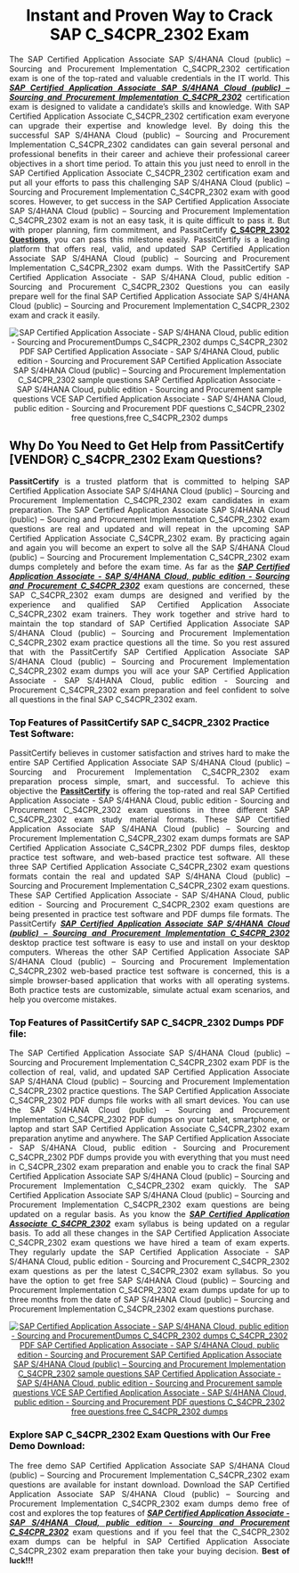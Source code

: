 <h1 style="text-align: center;"><strong><span style="display:block; color:Black; #AED6F1; ">Instant and Proven Way to Crack SAP C_S4CPR_2302 Exam </span></strong></h1>

<p style="text-align: justify;">The SAP Certified Application Associate SAP S/4HANA Cloud (public) – Sourcing and Procurement Implementation C_S4CPR_2302 certification exam is one of the top-rated and valuable credentials in the IT world. This <u><em><strong>SAP Certified Application Associate SAP S/4HANA Cloud (public) – Sourcing and Procurement Implementation C_S4CPR_2302</strong></em></u> certification exam is designed to validate a candidate’s skills and knowledge. With SAP Certified Application Associate C_S4CPR_2302 certification exam everyone can upgrade their expertise and knowledge level. By doing this the successful SAP S/4HANA Cloud (public) – Sourcing and Procurement Implementation C_S4CPR_2302 candidates can gain several personal and professional benefits in their career and achieve their professional career objectives in a short time period. To attain this you just need to enroll in the SAP Certified Application Associate C_S4CPR_2302 certification exam and put all your efforts to pass this challenging SAP S/4HANA Cloud (public) – Sourcing and Procurement Implementation C_S4CPR_2302 exam with good scores. However, to get success in the SAP Certified Application Associate SAP S/4HANA Cloud (public) – Sourcing and Procurement Implementation C_S4CPR_2302 exam is not an easy task, it is quite difficult to pass it. But with proper planning, firm commitment, and PassitCertify <a href="https://www.passitcertify.com/sap/c-s4cpr-2302-questions.html"><strong>C_S4CPR_2302 Questions</strong></a>, you can pass this milestone easily. PassitCertify is a leading platform that offers real, valid, and updated SAP Certified Application Associate SAP S/4HANA Cloud (public) – Sourcing and Procurement Implementation C_S4CPR_2302 exam dumps. With the PassitCertify SAP Certified Application Associate - SAP S/4HANA Cloud, public edition - Sourcing and Procurement C_S4CPR_2302<strong> </strong>Questions you can easily prepare well for the final SAP Certified Application Associate SAP S/4HANA Cloud (public) – Sourcing and Procurement Implementation C_S4CPR_2302 exam and crack it easily.</p>

<p style="text-align: center;"><img alt="SAP Certified Application Associate - SAP S/4HANA Cloud, public edition - Sourcing and ProcurementDumps C_S4CPR_2302 dumps C_S4CPR_2302 PDF SAP Certified Application Associate - SAP S/4HANA Cloud, public edition - Sourcing and Procurement SAP Certified Application Associate SAP S/4HANA Cloud (public) – Sourcing and Procurement Implementation C_S4CPR_2302 sample questions SAP Certified Application Associate - SAP S/4HANA Cloud, public edition - Sourcing and Procurement sample questions VCE SAP Certified Application Associate - SAP S/4HANA Cloud, public edition - Sourcing and Procurement PDF questions C_S4CPR_2302 free questions,free C_S4CPR_2302 dumps" src="https://i.imgur.com/75Zi4s0.jpeg" /></p>

<h2><strong><span style="display:block; color:Black;">Why Do You Need to Get Help from PassitCertify [VENDOR} C_S4CPR_2302 Exam Questions? </span></strong></h2>

<p style="text-align: justify;"><strong>PassitCertify</strong> is a trusted platform that is committed to helping SAP Certified Application Associate SAP S/4HANA Cloud (public) – Sourcing and Procurement Implementation C_S4CPR_2302 exam candidates in exam preparation. The SAP Certified Application Associate SAP S/4HANA Cloud (public) – Sourcing and Procurement Implementation C_S4CPR_2302 exam questions are real and updated and will repeat in the upcoming SAP Certified Application Associate C_S4CPR_2302 exam. By practicing again and again you will become an expert to solve all the SAP S/4HANA Cloud (public) – Sourcing and Procurement Implementation C_S4CPR_2302 exam dumps completely and before the exam time. As far as the <u><em><strong>SAP Certified Application Associate - SAP S/4HANA Cloud, public edition - Sourcing and Procurement C_S4CPR_2302</strong></em></u> exam questions are concerned, these SAP C_S4CPR_2302 exam dumps are designed and verified by the experience and qualified SAP Certified Application Associate C_S4CPR_2302 exam trainers. They work together and strive hard to maintain the top standard of SAP Certified Application Associate SAP S/4HANA Cloud (public) – Sourcing and Procurement Implementation C_S4CPR_2302 exam practice questions all the time. So you rest assured that with the PassitCertify SAP Certified Application Associate SAP S/4HANA Cloud (public) – Sourcing and Procurement Implementation C_S4CPR_2302 exam dumps you will ace your SAP Certified Application Associate - SAP S/4HANA Cloud, public edition - Sourcing and Procurement C_S4CPR_2302 exam preparation and feel confident to solve all questions in the final SAP C_S4CPR_2302 exam.</p>

<h3><strong><span style="display:block; color:Black;">Top Features of PassitCertify SAP C_S4CPR_2302 Practice Test Software:</span></strong></h3>

<p style="text-align: justify;">PassitCertify believes in customer satisfaction and strives hard to make the entire SAP Certified Application Associate SAP S/4HANA Cloud (public) – Sourcing and Procurement Implementation C_S4CPR_2302 exam preparation process simple, smart, and successful. To achieve this objective the <a href="https://www.passitcertify.com/"><strong>PassitCertify</strong></a> is offering the top-rated and real SAP Certified Application Associate - SAP S/4HANA Cloud, public edition - Sourcing and Procurement C_S4CPR_2302 exam questions in three different SAP C_S4CPR_2302 exam study material formats. These SAP Certified Application Associate SAP S/4HANA Cloud (public) – Sourcing and Procurement Implementation C_S4CPR_2302 exam dumps formats are SAP Certified Application Associate C_S4CPR_2302 PDF dumps files, desktop practice test software, and web-based practice test software. All these three SAP Certified Application Associate C_S4CPR_2302 exam questions formats contain the real and updated SAP S/4HANA Cloud (public) – Sourcing and Procurement Implementation C_S4CPR_2302 exam questions. These SAP Certified Application Associate - SAP S/4HANA Cloud, public edition - Sourcing and Procurement C_S4CPR_2302 exam questions are being presented in practice test software and PDF dumps file formats. The PassitCertify <u><em><strong>SAP Certified Application Associate SAP S/4HANA Cloud (public) – Sourcing and Procurement Implementation C_S4CPR_2302</strong></em></u> desktop practice test software is easy to use and install on your desktop computers. Whereas the other SAP Certified Application Associate SAP S/4HANA Cloud (public) – Sourcing and Procurement Implementation C_S4CPR_2302 web-based practice test software is concerned, this is a simple browser-based application that works with all operating systems. Both practice tests are customizable, simulate actual exam scenarios, and help you overcome mistakes.</p>

<h3><strong><span style="display:block; color:Black;">Top Features of PassitCertify SAP C_S4CPR_2302 Dumps PDF file:</span></strong></h3>

<p style="text-align: justify;">The SAP Certified Application Associate SAP S/4HANA Cloud (public) – Sourcing and Procurement Implementation C_S4CPR_2302 exam PDF is the collection of real, valid, and updated SAP Certified Application Associate SAP S/4HANA Cloud (public) – Sourcing and Procurement Implementation C_S4CPR_2302 practice questions. The SAP Certified Application Associate C_S4CPR_2302 PDF dumps file works with all smart devices. You can use the SAP S/4HANA Cloud (public) – Sourcing and Procurement Implementation C_S4CPR_2302 PDF dumps on your tablet, smartphone, or laptop and start SAP Certified Application Associate C_S4CPR_2302 exam preparation anytime and anywhere. The SAP Certified Application Associate - SAP S/4HANA Cloud, public edition - Sourcing and Procurement C_S4CPR_2302 PDF dumps provide you with everything that you must need in C_S4CPR_2302 exam preparation and enable you to crack the final SAP Certified Application Associate SAP S/4HANA Cloud (public) – Sourcing and Procurement Implementation C_S4CPR_2302 exam quickly. The SAP Certified Application Associate SAP S/4HANA Cloud (public) – Sourcing and Procurement Implementation C_S4CPR_2302 exam questions are being updated on a regular basis. As you know the <u><em><strong>SAP Certified Application Associate C_S4CPR_2302</strong></em></u> exam syllabus is being updated on a regular basis. To add all these changes in the SAP Certified Application Associate C_S4CPR_2302 exam questions we have hired a team of exam experts. They regularly update the SAP Certified Application Associate - SAP S/4HANA Cloud, public edition - Sourcing and Procurement C_S4CPR_2302 exam questions as per the latest C_S4CPR_2302 exam syllabus. So you have the option to get free SAP S/4HANA Cloud (public) – Sourcing and Procurement Implementation C_S4CPR_2302 exam dumps update for up to three months from the date of SAP S/4HANA Cloud (public) – Sourcing and Procurement Implementation C_S4CPR_2302 exam questions purchase.</p>

<p style="text-align: center;"><a href="https://www.passitcertify.com/sap/c-s4cpr-2302-questions.html"><img alt="SAP Certified Application Associate - SAP S/4HANA Cloud, public edition - Sourcing and ProcurementDumps C_S4CPR_2302 dumps C_S4CPR_2302 PDF SAP Certified Application Associate - SAP S/4HANA Cloud, public edition - Sourcing and Procurement SAP Certified Application Associate SAP S/4HANA Cloud (public) – Sourcing and Procurement Implementation C_S4CPR_2302 sample questions SAP Certified Application Associate - SAP S/4HANA Cloud, public edition - Sourcing and Procurement sample questions VCE SAP Certified Application Associate - SAP S/4HANA Cloud, public edition - Sourcing and Procurement PDF questions C_S4CPR_2302 free questions,free C_S4CPR_2302 dumps" src="https://i.imgur.com/xsymCB8.jpeg" /></a></p>

<h3><strong><span style="display:block; color:Black;">Explore SAP C_S4CPR_2302 Exam Questions with Our Free Demo Download:</span></strong></h3>

<p style="text-align: justify;">The free demo SAP Certified Application Associate SAP S/4HANA Cloud (public) – Sourcing and Procurement Implementation C_S4CPR_2302 exam questions are available for instant download. Download the SAP Certified Application Associate SAP S/4HANA Cloud (public) – Sourcing and Procurement Implementation C_S4CPR_2302 exam dumps demo free of cost and explores the top features of <u><em><strong>SAP Certified Application Associate - SAP S/4HANA Cloud, public edition - Sourcing and Procurement C_S4CPR_2302</strong></em></u> exam questions and if you feel that the C_S4CPR_2302 exam dumps can be helpful in SAP Certified Application Associate C_S4CPR_2302 exam preparation then take your buying decision. <strong>Best of luck!!!</strong></p>
